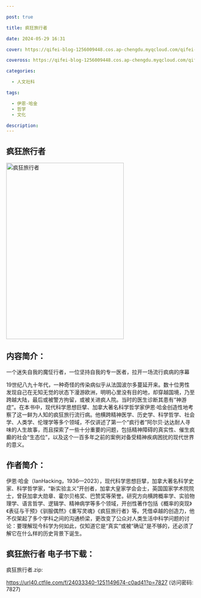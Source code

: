 ```yaml
---

post: true

title: 疯狂旅行者

date: 2024-05-29 16:31

cover: https://qifei-blog-1256009448.cos.ap-chengdu.myqcloud.com/qifei-blog/65667e83c458853aefd439c0.jpg

coveross: https://qifei-blog-1256009448.cos.ap-chengdu.myqcloud.com/qifei-blog/65667e83c458853aefd439c0.jpg

categories:

  - 人文社科

tags:

  - 伊恩·哈金
  - 哲学
  - 文化

description:
---
```


## 疯狂旅行者
<img alt="疯狂旅行者 " class="aligncenter loading" data-was-processed="true" decoding="async" fetchpriority="high" height="471" src="https://qifei-blog-1256009448.cos.ap-chengdu.myqcloud.com/qifei-blog/65667e83c458853aefd439c0.jpg" style="cursor: zoom-in;" width="314"/>

## 内容简介：

一个迷失自我的魔怔行者，一位坚持自我的专一医者，拉开一场流行疯病的序幕

19世纪八九十年代，一种奇怪的传染病似乎从法国波尔多蔓延开来。数十位男性发现自己在无知无觉的状态下漫游欧洲，明明心里没有目的地，却穿越国境，乃至跨越大陆，最后或被警方拘留，或被关进疯人院。当时的医生诊断其患有“神游症”。在本书中，现代科学思想巨擘、加拿大著名科学哲学家伊恩·哈金创造性地考察了这一鲜为人知的疯狂旅行流行病。他横跨精神医学、历史学、科学哲学、社会学、人类学、伦理学等多个领域，不仅讲述了第一个“疯行者”阿尔贝·达达耐人寻味的人生故事，而且探索了一些十分重要的问题，包括精神障碍的真实性、催生疯癫的社会“生态位”，以及这个一百多年之前的案例对备受精神疾病困扰的现代世界的意义。

## 作者简介：

伊恩·哈金（IanHacking，1936—2023），现代科学思想巨擘，加拿大著名科学史家、科学哲学家，“新实验主义”开创者，加拿大皇家学会会士，英国国家学术院院士，曾获加拿大勋章、霍尔贝格奖、巴赞奖等荣誉。研究方向横跨概率学、实验物理学、语言哲学、逻辑学、精神病学等多个领域，开创性著作包括《概率的突现》《表征与干预》《驯服偶然》《重写灵魂》《疯狂旅行者》等。凭借卓越的创造力，他不仅架起了多个学科之间的沟通桥梁，更改变了公众对人类生活中科学问题的讨论：要理解现今科学为何如此，仅知道它是“真实”或被“确证”是不够的，还必须了解它在什么样的历史背景下诞生。

## 疯狂旅行者 电子书下载：

疯狂旅行者.zip: 

https://url40.ctfile.com/f/24033340-1251149674-c0ad41?p=7827 (访问密码: 7827)

